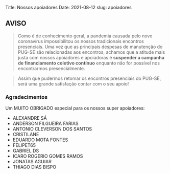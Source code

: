 Title: Nossos apoiadores
Date: 2021-08-12
slug: apoiadores

## AVISO

> Como é de conhecimento geral, a pandemia causada pelo novo coronavírus impossibilitou os nossos tradicionais encontros presenciais. Uma vez que as principais despesas de manutenção do PUG-SE são relacionadas aos encontros, achamos que a atitude mais justa com nossos apoiadores e apoiadoras é **suspender a campanha de financiamento coletivo contínuo** enquanto não for possível nos encontrarmos presencialmente.

> Assim que pudermos retomar os encontros presenciais do PUG-SE, será uma grande satisfação contar com o seu apoio!

### Agradecimentos

Um MUITO OBRIGADO especial para os nossos super apoiadores:

- ALEXANDRE SÁ
- ANDERSON FILGUEIRA FARIAS
- ANTONIO CLEVERSON DOS SANTOS
- CRISTILANE
- EDUARDO MOTA FONTES
- FELIPET65
- GABRIEL DS
- ICARO ROGERIO GOMES RAMOS
- JONATAS AGUIAR
- THIAGO DIAS BISPO

